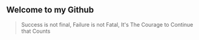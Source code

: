 ## Welcome to my Github
> Success is not final, Failure is not Fatal, It's The Courage to Continue that Counts
